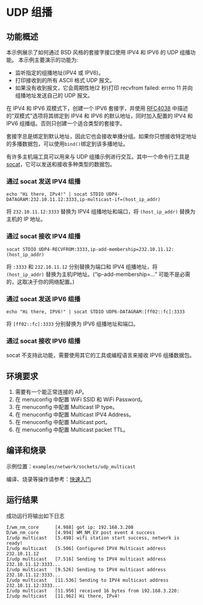 # UDP 组播

## 功能概述
本示例展示了如何通过 BSD 风格的套接字接口使用 IPV4 和 IPV6 的 UDP 组播功能。
本示例主要演示的功能为:
- 监听指定的组播地址(IPV4 或 IPV6)。
- 打印接收到的所有 ASCII 格式 UDP 报文。
- 如果没有收到报文，它会周期性地(2 秒)打印 recvfrom failed: errno 11 并向组播地址发送自己的 UDP 报文。

在 IPV4 和 IPV6 双模式下，创建一个 IPV6 套接字，并使用 [RFC4038](https://tools.ietf.org/html/rfc4038) 中描述的"双模式"选项将其绑定到 IPV4 和 IPV6 的默认地址，同时加入配置的 IPV4 和 IPV6 组播组。否则只创建一个适合类型的套接字。

套接字总是绑定到默认地址，因此它也会接收单播分组。如果你只想接收特定地址的多播数据包，可以使用`bind()`绑定到该多播地址。

有许多主机端工具可以用来与 UDP 组播示例进行交互。其中一个命令行工具是 [socat](http://www.dest-unreach.org/socat/)，它可以发送和接收多种类型的数据包。

### 通过 socat 发送 IPV4 组播
```
echo "Hi there, IPv4!" | socat STDIO UDP4-DATAGRAM:232.10.11.12:3333,ip-multicast-if=(host_ip_addr)
```
将 `232.10.11.12:3333` 替换为 IPV4 组播地址和端口，将 `(host_ip_addr)` 替换为主机的 IP 地址。

### 通过 socat 接收 IPV4 组播
```
socat STDIO UDP4-RECVFROM:3333,ip-add-membership=232.10.11.12:(host_ip_addr)
```
将 `:3333` 和 `232.10.11.12` 分别替换为端口和 IPV4 组播地址，将 `(host_ip_addr)` 替换为主机IP地址。(“ip-add-membership=…” 可能不是必需的，这取决于你的网络配置。)

### 通过 socat 发送 IPV6 组播
```
echo "Hi there, IPV6!" | socat STDIO UDP6-DATAGRAM:[ff02::fc]:3333
```
将 `[ff02::fc]:3333` 分别替换为 IPV6 组播地址和端口。

### 通过 socat 接收 IPV6 组播
socat 不支持此功能，需要使用其它的工具或编程语言来接收 IPV6 组播数据包。

## 环境要求

1. 需要有一个能正常连接的 AP。
2. 在 menuconfig 中配置 WiFi SSID 和 WiFi Password。
3. 在 menuconfig 中配置 Multicast IP type。
4. 在 menuconfig 中配置 Multicast IPV4 Address。
5. 在 menuconfig 中配置 Multicast port。
6. 在 menuconfig 中配置 Multicast packet TTL。

## 编译和烧录

示例位置：`examples/network/sockets/udp_multicast`

编译、烧录等操作请参考：[快速入门](https://doc.winnermicro.net/w800/zh_CN/2.2-beta.2/get_started/index.html)

## 运行结果

成功运行将输出如下日志

```
I/wm_nm_core      [4.988] got ip: 192.168.3.208
D/wm_nm_core      [4.994] WM_NM_EV post event 4 success
I/udp multicast   [5.498] wifi station start success, network is ready!
I/udp multicast   [5.506] Configured IPV4 Multicast address 232.10.11.12
I/udp multicast   [7.516] Sending to IPV4 multicast address 232.10.11.12:3333...
I/udp multicast   [9.526] Sending to IPV4 multicast address 232.10.11.12:3333...
I/udp multicast   [11.536] Sending to IPV4 multicast address 232.10.11.12:3333...
I/udp multicast   [11.956] received 16 bytes from 192.168.3.220:
I/udp multicast   [11.962] Hi there, IPv4!

```